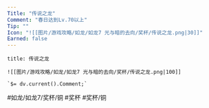 ```yaml
---
Title: "传说之龙"
Comment: "春日达到Lv.70以上"
Tip: ""
Icon: "![[图片/游戏攻略/如龙/如龙7 光与暗的去向/奖杯/传说之龙.png|30]]"
Earned: false
---
```

```ad-common-bronze-trophy
title: 传说之龙

![[图片/游戏攻略/如龙/如龙7 光与暗的去向/奖杯/传说之龙.png|100]]

`$= dv.current().Comment;`

```

#如龙/如龙7/奖杯/铜 #奖杯 #奖杯/铜
